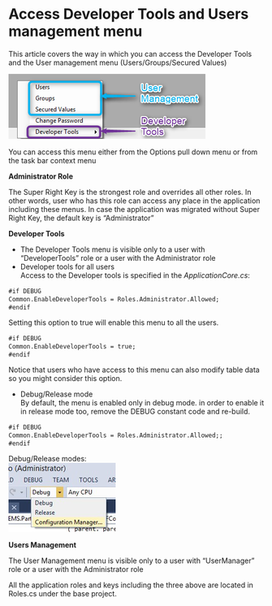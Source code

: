 ﻿# Access Developer Tools and Users management menu

This article covers the way in which you can access the Developer Tools and the User management menu (Users/Groups/Secured Values)

![](menu_access_tool.png)

You can access this menu either from the Options pull down menu or from the task bar context menu

**Administrator Role**

The Super Right Key is the strongest role and overrides all other roles. In other words, user who has this role can access any place in the application including these menus. In case the application was migrated without Super Right Key, the default key is “Administrator”

**Developer Tools**

* The Developer Tools menu is visible only to a user with “DeveloperTools” role or a user with the Administrator role
* Developer tools for all users  
Access to the Developer tools is specified in the  *ApplicationCore.cs*:
```csdiff
#if DEBUG
Common.EnableDeveloperTools = Roles.Administrator.Allowed;
#endif
```
Setting this option to true will enable this menu to all the users.
```csdiff
#if DEBUG
Common.EnableDeveloperTools = true;
#endif
```
Notice that users who have access to this menu can also modify table data so you might consider this option.

* Debug/Release mode  
By default, the menu is enabled only in debug mode. in order to enable it in release mode too, remove the DEBUG constant code and re-build.
```csdiff
#if DEBUG
Common.EnableDeveloperTools = Roles.Administrator.Allowed;;
#endif
```

Debug/Release modes:  
![](demode.png)

**Users Management**

The User Management menu is visible only to a user with “UserManager” role or a user with the Administrator role

All the application roles and keys including the three above are located in Roles.cs under the base project.